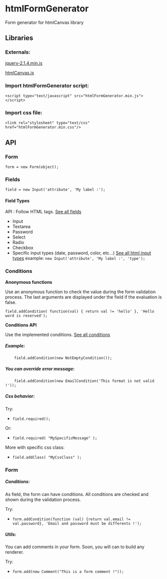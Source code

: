 



# htmlFormGenerator

Form generator for htmlCanvas library

## Libraries


   ### Externals:

   [jquery-2.1.4.min.js](http://jquery.com/download/)
   
   [htmlCanvas.js](https://github.com/NicolasPetton/htmlCanvas) 
	
   ### Import htmlFormGenerator script:
   
   

    <script type="text/javascript" src="htmlFormGenerator.min.js"></script> 

   
   
   ### Import css file:
   
   
	<link rel="stylesheet" type="text/css" href="htmlFormGenerator.min.css"/>
	
	
## API


### Form
	
	
    form = new Form(object);
	
	
### Fields
	
	
	field = new Input('attribute', 'My label :');

	
#### Field Types

API : Follow HTML tags. [See all fields](https://github.com/SebastienAudier/htmlFormGenerator/blob/master/src/js/fields.js)

 - Input
 - Textarea
 - Password
 - Select
 - Radio
 - Checkbox
 - Specific input types (date, password, color, etc...)  [See all html input types](https://www.w3schools.com/html/html_form_input_types.asp)
       example:  `new Input('attribute', 'My label :', 'type');`

	   
### Conditions

**Anonymous functions**
  
Use an anonymous function to check the value during the form validation process. The last arguments are displayed under the field if the evaluation is false.
	
    field.addCondition( function(val) { return val != 'hello' }, 'Hello word is reserved');

**Conditions API**

Use the implemented conditions. [See all conditions](https://github.com/SebastienAudier/htmlFormGenerator/blob/master/src/js/conditions.js)

##### Example:

	    field.addCondition(new NotEmptyCondition());
    
##### You can override error message:

	    field.addCondition(new EmailCondition('This format is not valid !'));

##### Css behavior: 

Try:   

 - `field.required();`

Or:    

 - `field.required( "MySpecificMessage" );`

More with specific css class:

 - `field.addClass( "MyCssClass" );`

### Form

##### Conditions:

As field, the form can have conditions. All conditions are checked and shown during the validation process. 

Try:   

 - `form.addCondition(function (val) {return val.email != val.password}, 'Email and password must be differents !');`

##### Utils:

You can add comments in your form. Soon, you will can to build any renderer. 

Try:   

 - `form.add(new Comment("This is a form comment !"));`
